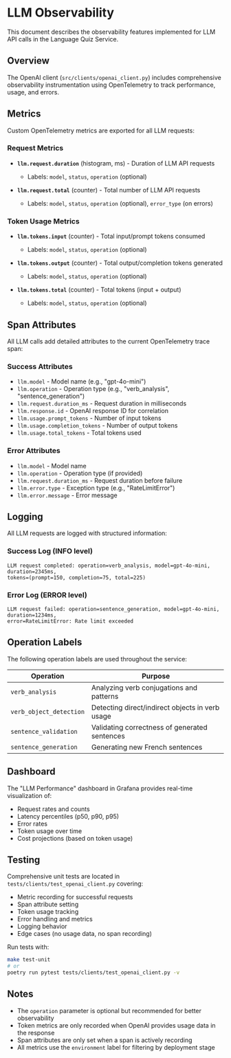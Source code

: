 # LLM Observability

This document describes the observability features implemented for LLM API calls in the Language Quiz Service.

## Overview

The OpenAI client (`src/clients/openai_client.py`) includes comprehensive observability instrumentation using OpenTelemetry to track performance, usage, and errors.

## Metrics

Custom OpenTelemetry metrics are exported for all LLM requests:

### Request Metrics
- **`llm.request.duration`** (histogram, ms) - Duration of LLM API requests
  - Labels: `model`, `status`, `operation` (optional)
  
- **`llm.request.total`** (counter) - Total number of LLM API requests
  - Labels: `model`, `status`, `operation` (optional), `error_type` (on errors)

### Token Usage Metrics
- **`llm.tokens.input`** (counter) - Total input/prompt tokens consumed
  - Labels: `model`, `status`, `operation` (optional)
  
- **`llm.tokens.output`** (counter) - Total output/completion tokens generated
  - Labels: `model`, `status`, `operation` (optional)
  
- **`llm.tokens.total`** (counter) - Total tokens (input + output)
  - Labels: `model`, `status`, `operation` (optional)

## Span Attributes

All LLM calls add detailed attributes to the current OpenTelemetry trace span:

### Success Attributes
- `llm.model` - Model name (e.g., "gpt-4o-mini")
- `llm.operation` - Operation type (e.g., "verb_analysis", "sentence_generation")
- `llm.request.duration_ms` - Request duration in milliseconds
- `llm.response.id` - OpenAI response ID for correlation
- `llm.usage.prompt_tokens` - Number of input tokens
- `llm.usage.completion_tokens` - Number of output tokens
- `llm.usage.total_tokens` - Total tokens used

### Error Attributes
- `llm.model` - Model name
- `llm.operation` - Operation type (if provided)
- `llm.request.duration_ms` - Request duration before failure
- `llm.error.type` - Exception type (e.g., "RateLimitError")
- `llm.error.message` - Error message

## Logging

All LLM requests are logged with structured information:

### Success Log (INFO level)
```
LLM request completed: operation=verb_analysis, model=gpt-4o-mini, duration=2345ms, 
tokens=(prompt=150, completion=75, total=225)
```

### Error Log (ERROR level)
```
LLM request failed: operation=sentence_generation, model=gpt-4o-mini, duration=1234ms, 
error=RateLimitError: Rate limit exceeded
```

## Operation Labels

The following operation labels are used throughout the service:

| Operation | Purpose |
|-----------|---------|
| `verb_analysis` | Analyzing verb conjugations and patterns |
| `verb_object_detection` | Detecting direct/indirect objects in verb usage |
| `sentence_validation` | Validating correctness of generated sentences |
| `sentence_generation` | Generating new French sentences |

## Dashboard

The "LLM Performance" dashboard in Grafana provides real-time visualization of:
- Request rates and counts
- Latency percentiles (p50, p90, p95)
- Error rates
- Token usage over time
- Cost projections (based on token usage)

## Testing

Comprehensive unit tests are located in `tests/clients/test_openai_client.py` covering:
- Metric recording for successful requests
- Span attribute setting
- Token usage tracking
- Error handling and metrics
- Logging behavior
- Edge cases (no usage data, no span recording)

Run tests with:
```bash
make test-unit
# or
poetry run pytest tests/clients/test_openai_client.py -v
```

## Notes

- The `operation` parameter is optional but recommended for better observability
- Token metrics are only recorded when OpenAI provides usage data in the response
- Span attributes are only set when a span is actively recording
- All metrics use the `environment` label for filtering by deployment stage

